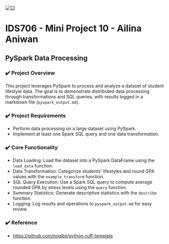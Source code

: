 [![CI](https://github.com/ailina-aniwan/Ailina_Aniwan_Mini_Project_10/actions/workflows/cicd.yml/badge.svg)](https://github.com/ailina-aniwan/Ailina_Aniwan_Mini_Project_10/actions/workflows/cicd.yml)

# IDS706 - Mini Project 10 - Ailina Aniwan

## PySpark Data Processing

### ✔️ Project Overview
This project leverages PySpark to process and analyze a dataset of student lifestyle data. The goal is to demonstrate distributed data processing through transformations and SQL queries, with results logged in a markdown file (`pyspark_output.md`).

### ✔️ Project Requirements
- Perform data processing on a large dataset using PySpark.
- Implement at least one Spark SQL query and one data transformation.

### ✔️ Core Functionality
- Data Loading: Load the dataset into a PySpark DataFrame using the `load_data` function.
- Data Transformation: Categorize students' lifestyles and round GPA values with the `example_transform` function.
- SQL Query Execution: Use a Spark SQL query to compute average rounded GPA by stress levels using the `query` function.
- Summary Statistics: Generate descriptive statistics with the `describe` function.
- Logging: Log results and operations to `pyspark_output.md` for easy review.

### ✔️ Reference
- https://github.com/nogibjj/python-ruff-template
